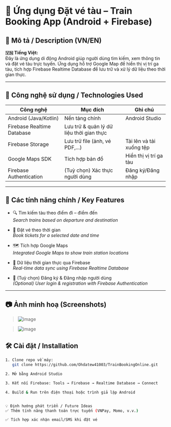 # 📱 Ứng dụng Đặt vé tàu – Train Booking App (Android + Firebase)

## 📝 Mô tả / Description (VN/EN)

**🇻🇳 Tiếng Việt:**  
Đây là ứng dụng di động Android giúp người dùng tìm kiếm, xem thông tin và đặt vé tàu trực tuyến. Ứng dụng hỗ trợ Google Map để hiển thị vị trí ga tàu, tích hợp Firebase Realtime Database để lưu trữ và xử lý dữ liệu theo thời gian thực.

---

## 🔧 Công nghệ sử dụng / Technologies Used

| Công nghệ                  | Mục đích                        | Ghi chú                          |
|---------------------------|----------------------------------|----------------------------------|
| Android (Java/Kotlin)     | Nền tảng chính                   | Android Studio                   |
| Firebase Realtime Database| Lưu trữ & quản lý dữ liệu thời gian thực |            |
| Firebase Storage          | Lưu trữ file (ảnh, vé PDF,...)  | Tải lên và tải xuống tệp        |
| Google Maps SDK           | Tích hợp bản đồ                  | Hiển thị vị trí ga tàu          |
| Firebase Authentication   | (Tuỳ chọn) Xác thực người dùng   | Đăng ký/Đăng nhập                |


---

## 🚀 Các tính năng chính / Key Features

- 🔍 Tìm kiếm tàu theo điểm đi – điểm đến  
  *Search trains based on departure and destination*

- 📅 Đặt vé theo thời gian  
  *Book tickets for a selected date and time*

- 🗺️ Tích hợp Google Maps  
  *Integrated Google Maps to show train station locations*

- 🔄 Dữ liệu thời gian thực qua Firebase  
  *Real-time data sync using Firebase Realtime Database*

- 🔐 (Tuỳ chọn) Đăng ký & Đăng nhập người dùng  
  *(Optional) User login & registration with Firebase Authentication*

---

## 📷 Ảnh minh hoạ (Screenshots)

>![image](https://github.com/user-attachments/assets/b62e8a79-592a-4688-bcc6-f74b6b34a7ab)

> ![image](https://github.com/user-attachments/assets/b4378c12-e4df-40c6-b10c-921656783b8c)


## 🛠️ Cài đặt / Installation

```bash
1. Clone repo về máy:
   git clone https://github.com/Ohdatew41003/TrainBookingOnline.git

2. Mở bằng Android Studio

3. Kết nối Firebase: Tools → Firebase → Realtime Database → Connect

4. Build & Run trên điện thoại hoặc trình giả lập Android


💡 Định hướng phát triển / Future Ideas
✅ Thêm tính năng thanh toán trực tuyến (VNPay, Momo, v.v.)

✅ Tích hợp xác nhận email/SMS khi đặt vé

